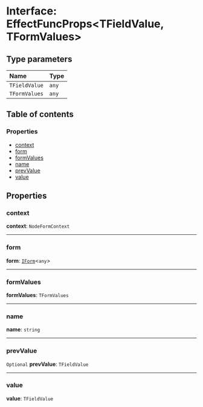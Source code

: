 # Interface: EffectFuncProps\<TFieldValue, TFormValues>

## Type parameters

| Name | Type |
| :------ | :------ |
| `TFieldValue` | `any` |
| `TFormValues` | `any` |

## Table of contents

### Properties

* [context](/en/auto-docs/free-layout-editor/interfaces/EffectFuncProps.md#context)
* [form](/en/auto-docs/free-layout-editor/interfaces/EffectFuncProps.md#form)
* [formValues](/en/auto-docs/free-layout-editor/interfaces/EffectFuncProps.md#formvalues)
* [name](/en/auto-docs/free-layout-editor/interfaces/EffectFuncProps.md#name)
* [prevValue](/en/auto-docs/free-layout-editor/interfaces/EffectFuncProps.md#prevvalue)
* [value](/en/auto-docs/free-layout-editor/interfaces/EffectFuncProps.md#value)

## Properties

### context

**context**: `NodeFormContext`

***

### form

**form**: [`IForm`](/en/auto-docs/free-layout-editor/interfaces/IForm.md)<`any`>

***

### formValues

**formValues**: `TFormValues`

***

### name

**name**: `string`

***

### prevValue

`Optional` **prevValue**: `TFieldValue`

***

### value

**value**: `TFieldValue`
